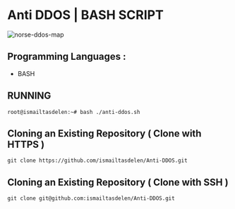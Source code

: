 # Anti DDOS | BASH SCRIPT

![norse-ddos-map](https://cloud.githubusercontent.com/assets/15425071/20461640/87ce444e-af0c-11e6-80dd-68cdb897be1b.gif)

## Programming Languages :

* BASH

## RUNNING
```
root@ismailtasdelen:~# bash ./anti-ddos.sh
```

## Cloning an Existing Repository ( Clone with HTTPS )
```
git clone https://github.com/ismailtasdelen/Anti-DDOS.git
```

## Cloning an Existing Repository ( Clone with SSH )
```
git clone git@github.com:ismailtasdelen/Anti-DDOS.git
```
